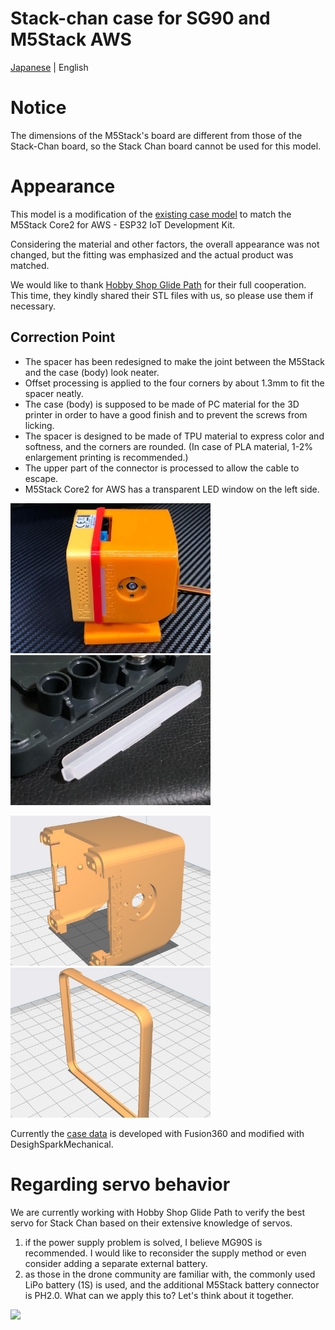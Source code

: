 # Stack-chan case for SG90 and M5Stack AWS
[Japanese](./README_for_SG90andM5StackAWS_ja.md) | English

# Notice
The dimensions of the M5Stack's board are different from those of the Stack-Chan board, so the Stack Chan board cannot be used for this model.

# Appearance
This model is a modification of the [existing case model](stack-chan/case/contributed/mongonta_case_for_SG90_and_M5GoBottomBoard/case_for_SG90andM5GoBottomBoard/shell_SG90_basicgraybottom.stl) to match the M5Stack Core2 for AWS - ESP32 IoT Development Kit.

Considering the material and other factors, the overall appearance was not changed, but the fitting was emphasized and the actual product was matched.

We would like to thank [Hobby Shop Glide Path](https://hsgp.cart.fc2.com/) for their full cooperation.
This time, they kindly shared their STL files with us, so please use them if necessary.


## Correction Point

 * The spacer has been redesigned to make the joint between the M5Stack and the case (body) look neater.
 * Offset processing is applied to the four corners by about 1.3mm to fit the spacer neatly.
 * The case (body) is supposed to be made of PC material for the 3D printer in order to have a good finish and to prevent the screws from licking.
 * The spacer is designed to be made of TPU material to express color and softness, and the corners are rounded. (In case of PLA material, 1-2% enlargement printing is recommended.)
 * The upper part of the connector is processed to allow the cable to escape.
 * M5Stack Core2 for AWS has a transparent LED window on the left side.

<img src="./docs/images/case_sg90_m5core2AWS.jpg" width="320">  <img src="./docs/images/LED.jpg" width="320">

<img src="./docs/images/case_sg90_m5core2AWSbody.jpg" width="320"> <img src="./docs/images/case_sg90_m5core2AWSspacer.jpg" width="320">

Currently the [case data](./case_for_SG90andM5StackAWS/) is developed with Fusion360 and modified with DesighSparkMechanical.

# Regarding servo behavior
We are currently working with Hobby Shop Glide Path to verify the best servo for Stack Chan based on their extensive knowledge of servos.

1. if the power supply problem is solved, I believe MG90S is recommended. I would like to reconsider the supply method or even consider adding a separate external battery.
2. as those in the drone community are familiar with, the commonly used LiPo battery (1S) is used, and the additional M5Stack battery connector is PH2.0. What can we apply this to? Let's think about it together.

<img src="./docs/images/tester-core2.gif" width="320">
